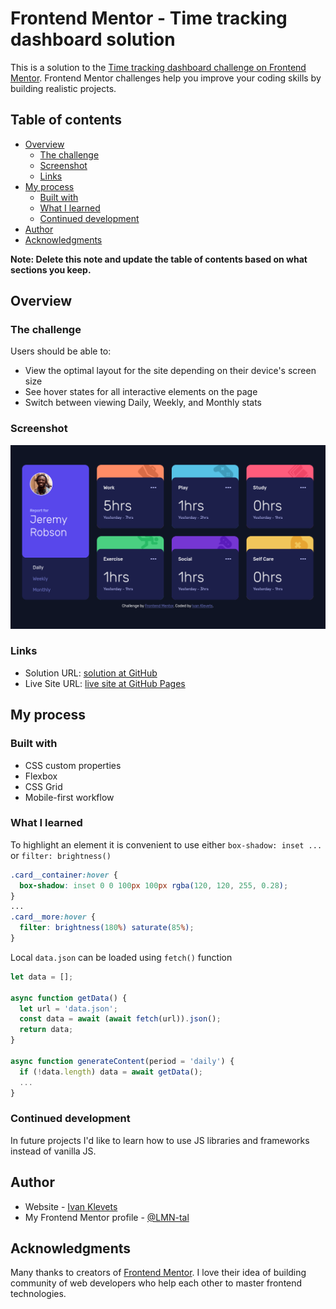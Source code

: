 # Frontend Mentor - Time tracking dashboard solution

This is a solution to the [Time tracking dashboard challenge on Frontend Mentor](https://www.frontendmentor.io/challenges/time-tracking-dashboard-UIQ7167Jw). Frontend Mentor challenges help you improve your coding skills by building realistic projects. 

## Table of contents

- [Overview](#overview)
  - [The challenge](#the-challenge)
  - [Screenshot](#screenshot)
  - [Links](#links)
- [My process](#my-process)
  - [Built with](#built-with)
  - [What I learned](#what-i-learned)
  - [Continued development](#continued-development)
- [Author](#author)
- [Acknowledgments](#acknowledgments)

**Note: Delete this note and update the table of contents based on what sections you keep.**

## Overview

### The challenge

Users should be able to:

- View the optimal layout for the site depending on their device's screen size
- See hover states for all interactive elements on the page
- Switch between viewing Daily, Weekly, and Monthly stats

### Screenshot

![Desctop layout solution for the Time tracking dashboard coding challenge](./design/desktop-solution.png)

### Links

- Solution URL: [solution at GitHub](https://github.com/LMN-tal/fm-time-tracking-dashboard-main)
- Live Site URL: [live site at GitHub Pages](https://lmn-tal.github.io/fm-time-tracking-dashboard-main/)

## My process

### Built with

- CSS custom properties
- Flexbox
- CSS Grid
- Mobile-first workflow

### What I learned

To highlight an element it is convenient to use either ``box-shadow: inset ...`` or ``filter: brightness()``
```css
.card__container:hover {  
  box-shadow: inset 0 0 100px 100px rgba(120, 120, 255, 0.28);
}
...
.card__more:hover {
  filter: brightness(180%) saturate(85%);
}
```

Local ``data.json`` can be loaded using ``fetch()`` function
```js
let data = [];

async function getData() {
  let url = 'data.json';
  const data = await (await fetch(url)).json();
  return data;
}

async function generateContent(period = 'daily') {
  if (!data.length) data = await getData();
  ...
}
```

### Continued development

In future projects I'd like to learn how to use JS libraries and frameworks instead of vanilla JS.

## Author

- Website - [Ivan Klevets](https://github.com/LMN-tal)
- My Frontend Mentor profile - [@LMN-tal](https://www.frontendmentor.io/profile/LMN-tal)

## Acknowledgments

Many thanks to creators of [Frontend Mentor](https://www.frontendmentor.io/). I love their idea of building community of web developers who help each other to master frontend technologies.

